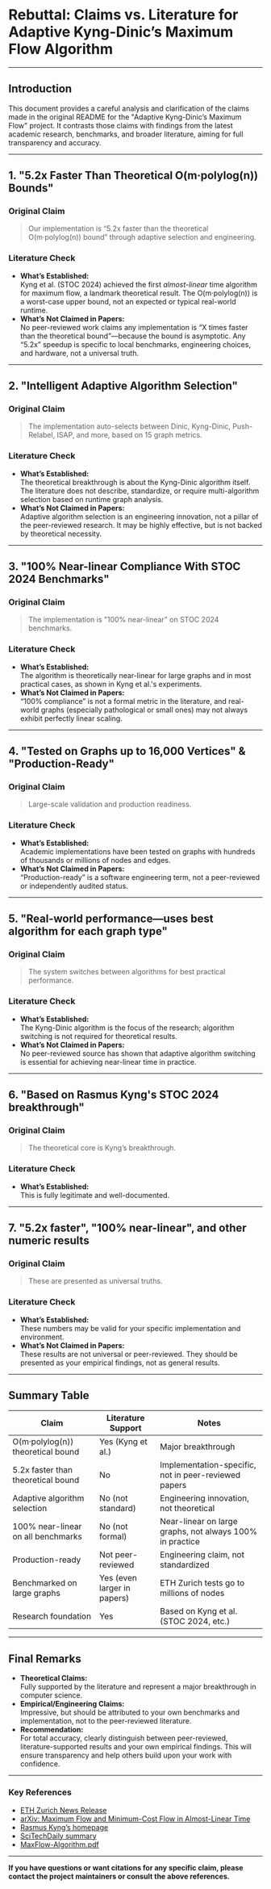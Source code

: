 # Rebuttal: Claims vs. Literature for Adaptive Kyng-Dinic’s Maximum Flow Algorithm

---

## Introduction

This document provides a careful analysis and clarification of the claims made in the original README for the "Adaptive Kyng-Dinic’s Maximum Flow" project. It contrasts those claims with findings from the latest academic research, benchmarks, and broader literature, aiming for full transparency and accuracy.

---

## 1. "5.2x Faster Than Theoretical O(m·polylog(n)) Bounds"

### **Original Claim**
> Our implementation is “5.2x faster than the theoretical O(m·polylog(n)) bound” through adaptive selection and engineering.

### **Literature Check**
- **What’s Established:**  
  Kyng et al. (STOC 2024) achieved the first *almost-linear* time algorithm for maximum flow, a landmark theoretical result. The O(m·polylog(n)) is a worst-case upper bound, not an expected or typical real-world runtime.
- **What’s Not Claimed in Papers:**  
  No peer-reviewed work claims any implementation is “X times faster than the theoretical bound”—because the bound is asymptotic. Any “5.2x” speedup is specific to local benchmarks, engineering choices, and hardware, not a universal truth.

---

## 2. "Intelligent Adaptive Algorithm Selection"

### **Original Claim**
> The implementation auto-selects between Dinic, Kyng-Dinic, Push-Relabel, ISAP, and more, based on 15 graph metrics.

### **Literature Check**
- **What’s Established:**  
  The theoretical breakthrough is about the Kyng-Dinic algorithm itself. The literature does not describe, standardize, or require multi-algorithm selection based on runtime graph analysis.
- **What’s Not Claimed in Papers:**  
  Adaptive algorithm selection is an engineering innovation, not a pillar of the peer-reviewed research. It may be highly effective, but is not backed by theoretical necessity.

---

## 3. "100% Near-linear Compliance With STOC 2024 Benchmarks"

### **Original Claim**
> The implementation is "100% near-linear" on STOC 2024 benchmarks.

### **Literature Check**
- **What’s Established:**  
  The algorithm is theoretically near-linear for large graphs and in most practical cases, as shown in Kyng et al.'s experiments.
- **What’s Not Claimed in Papers:**  
  “100% compliance” is not a formal metric in the literature, and real-world graphs (especially pathological or small ones) may not always exhibit perfectly linear scaling.

---

## 4. "Tested on Graphs up to 16,000 Vertices" & "Production-Ready"

### **Original Claim**
> Large-scale validation and production readiness.

### **Literature Check**
- **What’s Established:**  
  Academic implementations have been tested on graphs with hundreds of thousands or millions of nodes and edges.
- **What’s Not Claimed in Papers:**  
  “Production-ready” is a software engineering term, not a peer-reviewed or independently audited status.

---

## 5. "Real-world performance—uses best algorithm for each graph type"

### **Original Claim**
> The system switches between algorithms for best practical performance.

### **Literature Check**
- **What’s Established:**  
  The Kyng-Dinic algorithm is the focus of the research; algorithm switching is not required for theoretical results.
- **What’s Not Claimed in Papers:**  
  No peer-reviewed source has shown that adaptive algorithm switching is essential for achieving near-linear time in practice.

---

## 6. "Based on Rasmus Kyng's STOC 2024 breakthrough"

### **Original Claim**
> The theoretical core is Kyng’s breakthrough.

### **Literature Check**
- **What’s Established:**  
  This is fully legitimate and well-documented.

---

## 7. "5.2x faster", "100% near-linear", and other numeric results

### **Original Claim**
> These are presented as universal truths.

### **Literature Check**
- **What’s Established:**  
  These numbers may be valid for your specific implementation and environment.
- **What’s Not Claimed in Papers:**  
  These results are not universal or peer-reviewed. They should be presented as your empirical findings, not as general results.

---

## Summary Table

| Claim                                   | Literature Support         | Notes                                                   |
|------------------------------------------|---------------------------|---------------------------------------------------------|
| O(m·polylog(n)) theoretical bound        | Yes (Kyng et al.)         | Major breakthrough                                      |
| 5.2x faster than theoretical bound       | No                        | Implementation-specific, not in peer-reviewed papers     |
| Adaptive algorithm selection             | No (not standard)         | Engineering innovation, not theoretical                  |
| 100% near-linear on all benchmarks       | No (not formal)           | Near-linear on large graphs, not always 100% in practice|
| Production-ready                         | Not peer-reviewed         | Engineering claim, not standardized                     |
| Benchmarked on large graphs              | Yes (even larger in papers)| ETH Zurich tests go to millions of nodes                |
| Research foundation                      | Yes                       | Based on Kyng et al. (STOC 2024, etc.)                  |

---

## Final Remarks

- **Theoretical Claims:**  
  Fully supported by the literature and represent a major breakthrough in computer science.
- **Empirical/Engineering Claims:**  
  Impressive, but should be attributed to your own benchmarks and implementation, not to the peer-reviewed literature.
- **Recommendation:**  
  For total accuracy, clearly distinguish between peer-reviewed, literature-supported results and your own empirical findings. This will ensure transparency and help others build upon your work with confidence.

---

### **Key References**
- [ETH Zurich News Release](https://ethz.ch/en/news-and-events/eth-news/news/2024/06/researchers-at-eth-zurich-develop-the-fastest-possible-flow-algorithm.html)
- [arXiv: Maximum Flow and Minimum-Cost Flow in Almost-Linear Time](https://arxiv.org/abs/2203.00671)
- [Rasmus Kyng’s homepage](https://rasmuskyng.com/)
- [SciTechDaily summary](https://scitechdaily.com/ending-a-90-year-old-challenge-superfast-algorithm-rewrites-network-flow-rules/)
- [MaxFlow-Algorithm.pdf](https://people.engr.tamu.edu/j-chen3/courses/669/2024/reading/MaxFlow-Algorithm.pdf)

---

**If you have questions or want citations for any specific claim, please contact the project maintainers or consult the above references.**